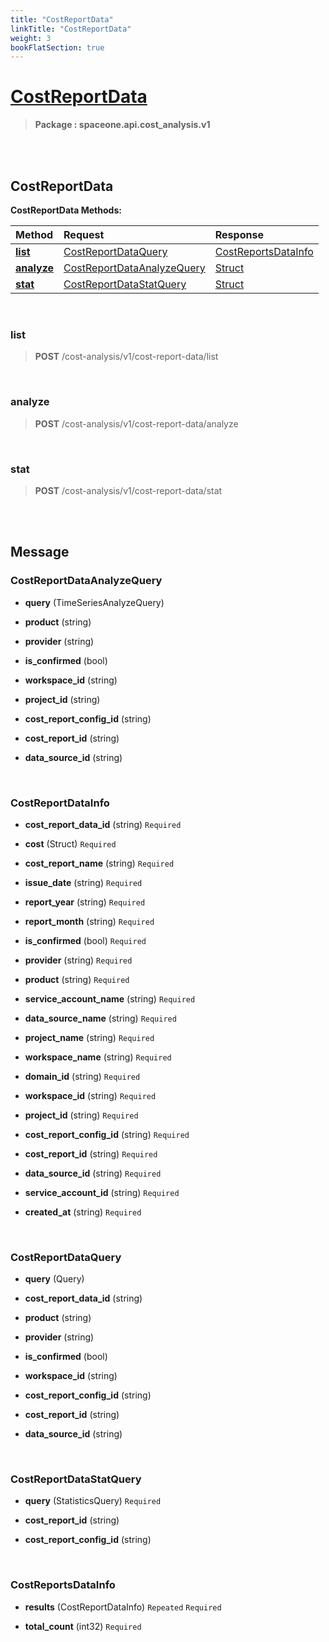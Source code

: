 ```yaml
---
title: "CostReportData"
linkTitle: "CostReportData"
weight: 3
bookFlatSection: true
---
```

# [CostReportData](#CostReportData)



>  **Package : spaceone.api.cost_analysis.v1**

<br>
<br>

## CostReportData





**CostReportData Methods:**


| Method | Request | Response |
| :----- | :-------- | :-------- |
| [**list**](./CostReportData#list) | [CostReportDataQuery](CostReportData#costreportdataquery) | [CostReportsDataInfo](CostReportData#costreportsdatainfo) |
| [**analyze**](./CostReportData#analyze) | [CostReportDataAnalyzeQuery](CostReportData#costreportdataanalyzequery) | [Struct](CostReportData#struct) |
| [**stat**](./CostReportData#stat) | [CostReportDataStatQuery](CostReportData#costreportdatastatquery) | [Struct](CostReportData#struct) |



    
<br>

### list





> **POST** /cost-analysis/v1/cost-report-data/list
>






    
<br>

### analyze





> **POST** /cost-analysis/v1/cost-report-data/analyze
>






    
<br>

### stat





> **POST** /cost-analysis/v1/cost-report-data/stat
>






    


<br>
<br>

## Message



### CostReportDataAnalyzeQuery
* **query** (TimeSeriesAnalyzeQuery)  

    
* **product** (string)  

    
* **provider** (string)  

    
* **is_confirmed** (bool)  

    
* **workspace_id** (string)  

    
* **project_id** (string)  

    
* **cost_report_config_id** (string)  

    
* **cost_report_id** (string)  

    
* **data_source_id** (string)  

    <br>

### CostReportDataInfo
* **cost_report_data_id** (string)   `Required` 

    
* **cost** (Struct)   `Required` 

    
* **cost_report_name** (string)   `Required` 

    
* **issue_date** (string)   `Required` 

    
* **report_year** (string)   `Required` 

    
* **report_month** (string)   `Required` 

    
* **is_confirmed** (bool)   `Required` 

    
* **provider** (string)   `Required` 

    
* **product** (string)   `Required` 

    
* **service_account_name** (string)   `Required` 

    
* **data_source_name** (string)   `Required` 

    
* **project_name** (string)   `Required` 

    
* **workspace_name** (string)   `Required` 

    
* **domain_id** (string)   `Required` 

    
* **workspace_id** (string)   `Required` 

    
* **project_id** (string)   `Required` 

    
* **cost_report_config_id** (string)   `Required` 

    
* **cost_report_id** (string)   `Required` 

    
* **data_source_id** (string)   `Required` 

    
* **service_account_id** (string)   `Required` 

    
* **created_at** (string)   `Required` 

    <br>

### CostReportDataQuery
* **query** (Query)  

    
* **cost_report_data_id** (string)  

    
* **product** (string)  

    
* **provider** (string)  

    
* **is_confirmed** (bool)  

    
* **workspace_id** (string)  

    
* **cost_report_config_id** (string)  

    
* **cost_report_id** (string)  

    
* **data_source_id** (string)  

    <br>

### CostReportDataStatQuery
* **query** (StatisticsQuery)   `Required` 

    
* **cost_report_id** (string)  

    
* **cost_report_config_id** (string)  

    <br>

### CostReportsDataInfo
* **results** (CostReportDataInfo)  `Repeated`    `Required` 

    
* **total_count** (int32)   `Required` 

    <br>
